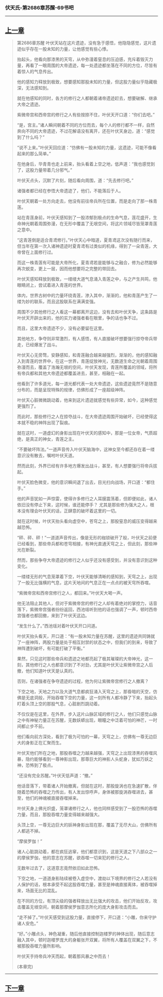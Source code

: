 ### 伏天氏-第2686章苏醒-69书吧

--------
[上一章](./f61d87829695600d0e4e4bd8ee04099f.md)
--------


>
>
>
>第2686章苏醒
>叶伏天站在这片遗迹，没有急于感悟，他隐隐感觉，这片遗迹似乎存在一股未知的力量，让他感觉有些心悸。
>
>抬起头，他看向那漆黑的天穹，从中弥漫着窒息的压迫感，充斥着毁灭力量，再看了一眼周围的大帝遗迹，每一处遗迹都坐落在不同的方位，尽皆有着惊人的气息传出。
>
>他的感知力释放到极致，想要感知那股未知的力量，但这股力量似乎隐藏极深，无法感知到。
>
>就在他感知的同时，各方的修行之人都朝着诸帝遗迹赶去，想要破解、继承大帝之遗迹。
>
>紫微帝宫和西帝宫的修行之人有些按捺不住，叶伏天开口道：“你们去吧。”
>
>“是，宫主。”诸人瞬间朝着不同的方位而去，每个人的修行都不一样，自然奔向不同的大帝遗迹，不过花解语没有离开，还在叶伏天身边，道：“感觉到了什么吗？”
>
>“说不上来。”叶伏天回应道：“仿佛有一股未知的力量，这遗迹，可能不像看起来的那么简单。”
>
>在他身后，华青青也走上前来，抬头看着上空之地，低声道：“我也感觉到了，这股力量带着几分邪气。”
>
>叶伏天点头，沉默了片刻，随后看向周围，道：“先去修行吧。”
>
>诸强者都已经在参悟大帝遗迹了，他们，不能落后于人。
>
>叶伏天朝着一处方向走去，他没有前往帝兵所在位置，而是走向了那一株青莲。
>
>站在青莲身前，叶伏天感知到了一股浓郁到极点的生命气息，莲花盛开，生命神光朝着周围弥漫，在无形中覆盖了无垠空间，将这片领域尽皆笼罩青莲之意中。
>
>“这青莲倒是适合青鸢修行。”叶伏天心中暗道，夏青鸢这次没有随行而来，但当年在第一次入诸神遗迹时夏青鸢有过类似的机缘，得到了一朵青莲，大帝曾在上面修行过。
>
>而这一株青莲有可能是大帝所化，夏青鸢若是能够与之融合，修为必然能够再次蜕变，更上一层，因而他想要将之完整的带回去。
>
>叶伏天感知释放到极致，一缕缕大道气息涌入青莲之中，与之产生共鸣，他眼睛闭上，尝试着进入青莲的世界。
>
>体内，世界古树中的力量环绕青莲，渗入其中，渐渐的，他和青莲产生了一缕为妙的联系，而且这股联系在满满变强。
>
>周围不少其他修行之人看这一幕都离开这边，没有去和叶伏天争，这条路是叶伏天开辟出来的，他的实力诸强者看在眼里，争的话也争不过。
>
>而且，这里大帝遗迹不少，没有必要留在这里。
>
>其他地方，争夺则非常激烈，有人感悟，有人直接破坏想要强行掠夺帝兵带走，已经爆发了战斗。
>
>叶伏天心无旁骛，安静感知，和青莲融合越来越强烈，渐渐的，他的感知融入到青莲的世界中，在这一世界，青莲绽放神光，无数道生命之光朝着周围弥漫而去，覆盖了浩瀚无垠的空间，叶伏天发现，青莲所覆盖的领域，将所有帝兵都和其他大帝遗迹都覆盖进去，甚至，相融在一起。
>
>他看到了许多道光，每一道光都代表一处大帝遗迹，这些遗迹竟然不是随意分布的，而是呈现特殊的规律，仿佛形成了一座超级神阵。
>
>叶伏天心脏微微跳动着，他来到这片遗迹就感觉有些异常，如今，这种感觉更强烈了。
>
>而此时，那些修行之人在掠夺战斗，在大帝遗迹周围开始破坏，已经使得这本就不稳的神阵出现了裂痕。
>
>就在这时，一道虚幻的身影出现在叶伏天的感知中，那是一位女帝，气质超绝，是真正的神女，青莲之主。
>
>“不要破坏阵法。”一道声音传入叶伏天脑海中，这神女至今都还存在着一缕意识没有散去，嘱咐叶伏天道。
>
>然而此刻，外界已经有许多地方爆发出战斗，甚至，有人想要强行将帝兵拔起。
>
>叶伏天脸色微变，他的意识瞬间退了出去，目光扫向战场，开口道：“都住手。”
>
>他的声音犹如一声惊雷，使得许多修行之人耳膜震荡着，但即便如此，诸人依旧没有停止下来，这时候，谁还能停手？
>尤其是那些修为强大之人，根本没有理会叶伏天的话，正肆意的破坏着这里的一切。
>
>就在这时候，叶伏天抬头看向虚空中，苍穹之上，那股窒息的威压变得越来越恐怖。
>
>“砰、砰、砰！”一道道声音传出，像是无形的枷锁破开了般，叶伏天之前便已经看到，那些帝兵都和苍穹相接，有神光直通天穹之上，但此刻，那些神光在断裂。
>
>然而，那些争夺大帝遗迹的修行之人似乎还没有感受到，并没有意识到这种变化。
>
>一缕缕无形的气息笼罩着下空，叶伏天能够清晰的感知到，天穹之上，出现了一股无比强横的气息，这片天地间的气息正在一点点的被天穹所吞噬。
>
>“紫微帝宫和西帝宫修行之人，都回来。”叶伏天大喝一声。
>
>他无法阻止其他人，但对于紫微帝宫的修行之人却有着绝对的掌控力，话音落下，紫微帝宫强者纷纷返回，西池瑶听到他的话也强调了一声，顿时西帝宫强者也都回撤，来到了叶伏天这边。
>
>“发生什么了。”西池瑶对着叶伏天开口问道。
>
>叶伏天抬头看天，开口道：“有一股未知力量在苏醒，这里的遗迹共同铸就了一座神阵，两股力量是处于相互封禁的状态之中，但我们的到来，导致了神阵遭到破坏，有可能打破了平衡。”
>
>果然，只见这时那些帝兵和遗迹之地都亮起了极其璀璨的大帝神光，这一刻，其他修行之人也都意识到了不对劲，尤其是叶伏天让紫微帝宫之人后撤，他们知道叶伏天是认真的。
>
>否则，在诸强者在争夺遗迹的过程，他为何让紫微帝宫修行之人撤离？
>
>下空之地，天地之力以及大道气息都疯狂涌入天穹之上，那昏暗的天空，仿佛是无底洞般，开始吞噬下空的力量，这一刻所有人都冷静了下来，抬起头盯着头顶上空的那股气息，心脏剧烈跳动着。
>
>不仅仅是在这里，在外界，步入这片山脉区域的修行之人，他们只感觉山脉之中有神秘力量正在苏醒，无数妖蟒出现，眼瞳之中泛着可怕的神芒，一时间都止步不前。
>
>他们看向前方深处，看到了极为可怕的一幕，天穹之上，仿佛有一尊无边巨大的身影正在汇聚而生。
>
>叶伏天他们所在之地，那股吞噬之力越来越强，天穹之上出现漆黑的吞噬风暴，隐约能够看到一尊神影出现，那尊巨大的神影人头蛇身，犹如万妖之神，恐怖到了极点。
>
>“还没有完全苏醒。”叶伏天低声道：“撤。”
>
>他话音落下，带着诸人开始撤离，但就在这时，那股旋涡也在急速扩散，伴随着恐怖的吞噬之力传出，有人发出惊呼声，身体被那旋涡吞噬进去，甚至，他们的神魂被直接吞噬掉来。
>
>叶伏天身上佛光炽盛，笼罩诸修行之人，他也同样感受到了一股恐怖的吞噬力量，而且，那股吞噬力量变得越来越强大。
>
>头顶上空，一尊无边巨大的妖神身影出现在那，覆盖了无尽大山，仿佛所有人都逃不掉。
>
>“摩侯罗伽！”
>
>诸人心脏跳动着，都在疯狂逃窜，他们都意识到，这是天道之下八部众之一的摩侯罗伽，他的意志在苏醒，欲吞噬一切来犯的修行之人。
>
>无数年过去了，这道意志竟然依旧如此恐怖。
>
>下空之地，一道道身影陆续被卷入虚空中，渡劫以下境界的修行之人若没有人保护的话，根本承受不起这股吞噬力量，甚至是神魂直接离体，被吞噬掉来，场面无比的混乱。
>
>在不同的方位，有顶尖级的强者释放出无比强大的攻击，他们开始反攻，攻击覆盖无垠空间，朝着那摩侯罗伽意志所化的庞大身影攻击而去。
>
>“走不掉了。”叶伏天感受到这股力量，直接停下，开口道：“小雕，你来守护诸人安危。”
>
>“好。”小雕点头，神色凝重，随后他直接控制迦楼罗的神体出现，随后意志融入其中，顿时迦楼罗庞大的身躯张开双翼，将所有人覆盖在双翼之下，不被那股吞噬力量所影响。
>
>叶伏天手持帝兵冲天而起，朝着那风暴之中而去！
>
>(本章完)
>
>

--------
[下一章](./bfaa54af0bc0f935067f63b32b109427.md)
--------
